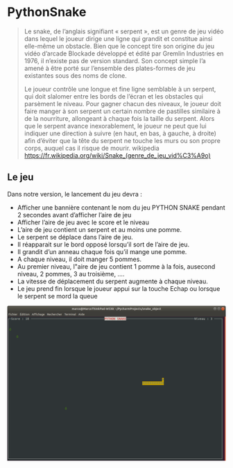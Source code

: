 # PythonSnake

>Le snake, de l’anglais signifiant « serpent », est un genre de jeu vidéo dans lequel le joueur dirige une ligne qui grandit et constitue ainsi elle-même un obstacle. Bien que le concept tire son origine du jeu vidéo d’arcade Blockade développé et édité par Gremlin Industries en 1976, il n’existe pas de version standard. Son concept simple l’a amené à être porté sur l’ensemble des plates-formes de jeu existantes sous des noms de clone.
>
>Le joueur contrôle une longue et fine ligne semblable à un serpent, qui doit slalomer entre les bords de l’écran et les obstacles qui parsèment le niveau. Pour gagner chacun des niveaux, le joueur doit faire manger à son serpent un certain nombre de pastilles similaire à de la nourriture, allongeant à chaque fois la taille du serpent. Alors que le serpent avance inexorablement, le joueur ne peut que lui indiquer une direction à suivre (en haut, en bas, à gauche, à droite) afin d’éviter que la tête du serpent ne touche les murs ou son propre corps, auquel cas il risque de mourir.
> wikipedia https://fr.wikipedia.org/wiki/Snake_(genre_de_jeu_vid%C3%A9o)


## Le jeu

Dans notre version, le lancement du jeu devra :

* Afficher une bannière contenant le nom du jeu PYTHON SNAKE pendant 2 secondes avant d’afficher l’aire de jeu
* Afficher l’aire de jeu avec le score et le niveau
* L’aire de jeu contient un serpent et au moins une pomme.
* Le serpent se déplace dans l’aire de jeu.
* Il réapparait sur le bord opposé lorsqu’il sort de l’aire de jeu.
* Il grandit d’un anneau chaque fois qu’il mange une pomme.
* A chaque niveau, il doit manger 5 pommes.
* Au premier niveau, l"aire de jeu contient 1 pomme à la fois, ausecond niveau, 2 pommes, 3 au troisième, ….
* La vitesse de déplacement du serpent augmente à chaque niveau.
* Le jeu prend fin lorsque le joueur appui sur la touche Echap ou lorsque le serpent se mord la queue

![](snake.png)
